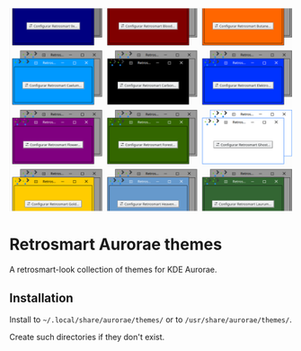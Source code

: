 ![qfortune-preview](https://github.com/mdomlop/retrosmart-aurorae-themes/blob/master/preview.png "Retrosmart Aurorae themes")

Retrosmart Aurorae themes
=========================

A retrosmart-look collection of themes for KDE Aurorae.


Installation
------------

Install to `~/.local/share/aurorae/themes/` or to `/usr/share/aurorae/themes/`.

Create such directories if they don't exist.

